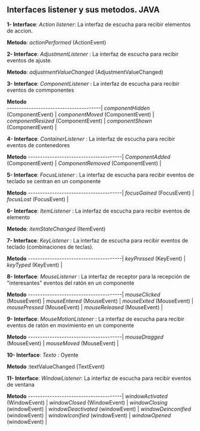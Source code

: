 ## Interfaces listener y sus metodos. JAVA

**1- Interface**: *Action listener*: La interfaz de escucha para recibir elementos de accion.

**Metodo**: *actionPerformed* (ActionEvent)



**2- Interface**: *AdjustmentListener* : La interfaz de escucha para recibir eventos de ajuste.

**Metodo**: *adjustmentValueChanged* (AdjustmentValueChanged)



**3- Interface**: *ComponentListener* : La interfaz de escucha para recibir eventos de commponentes

**Metodo**          
---------------------------------------|
*componentHidden* (ComponentEvent)     |
*componentMoved* (ComponentEvent)      |
*componentResized* (ComponentEvent)    |
*componentShown* (ComponentEvent)      |



**4- Interface**: *ContainerListener* : La interfaz de escucha para recibir eventos de contenedores

**Metodo**
---------------------------------------|
*ComponentAdded* (ComponentEvent)      |
*ComponentRemoved* (ComponentEvent)    | 



**5- Interface**: *FocusListener* : La interfaz de escucha para recibir eventos de teclado se centran en un componente

**Metodo**
---------------------------------------|
*focusGained* (FocusEvent)             |
*focusLost* (FocusEvent)               | 



**6- Interface**: *ItemListener* :  La interfaz de escucha para recibir eventos de elemento

**Metodo**: *itemStateChanged* (ItemEvent)



**7- Interface**: *KeyListener* : La interfaz de escucha para recibir eventos de teclado (combinaciones de teclas).

**Metodo**
---------------------------------------|
*keyPressed* (KeyEvent)                |
*keyTyped* (KeyEvent)                  |  



**8- Interface**: *MouseListener* : La interfaz de receptor para la recepción de "interesantes" eventos del ratón en un componente

**Metodo**
---------------------------------------|
*mouseClicked* (MouseEvent)            |
*mouseEntered* (MouseEvent)            | 
*mouseExited* (MouseEvent)             |
*mousePressed* (MouseEvent)            |
*mouseReleased* (MouseEvent)           |



**9- Interface**: *MouseMotionListener* : La interfaz de escucha para recibir eventos de ratón en movimiento en un componente

**Metodo**
---------------------------------------|
*mouseDragged* (MouseEvent)            |
*mouseMoved* (MouseEvent)              | 



**10- Interface**: *Texto* : Oyente

**Metodo** :textValueChanged (TextEvent)



**11- Interface**: *WindowListener*: La interfaz de escucha para recibir eventos de ventana

**Metodo**
---------------------------------------|
*windowActivated* (WindowEvent)        |
*windowClosed* (WindowEvent)           | 
*windowClosing* (windowEvent)          |
*windowDeactivated* (windowEvent)      |
*windowDeinconified* (windowEvent)     |
*windowIconified* (windowEvent)        |
*windowOpened* (windowEvent)           |